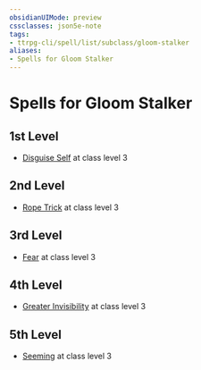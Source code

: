 ```yaml
---
obsidianUIMode: preview
cssclasses: json5e-note
tags:
- ttrpg-cli/spell/list/subclass/gloom-stalker
aliases:
- Spells for Gloom Stalker
---
```

# Spells for Gloom Stalker

## 1st Level

- [Disguise Self](/3-Mechanics/CLI/Compendium/spells/disguise-self.md "PHB") at class level 3

## 2nd Level

- [Rope Trick](/3-Mechanics/CLI/Compendium/spells/rope-trick.md "PHB") at class level 3

## 3rd Level

- [Fear](/3-Mechanics/CLI/Compendium/spells/fear.md "PHB") at class level 3

## 4th Level

- [Greater Invisibility](/3-Mechanics/CLI/Compendium/spells/greater-invisibility.md "PHB") at class level 3

## 5th Level

- [Seeming](/3-Mechanics/CLI/Compendium/spells/seeming.md "PHB") at class level 3